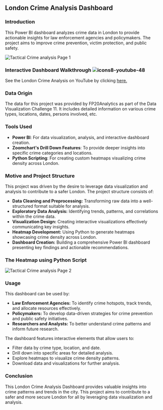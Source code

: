 ## London Crime Analysis Dashboard

### Introduction

This Power BI dashboard analyzes crime data in London to provide actionable insights for law enforcement agencies and policymakers. The project aims to improve crime prevention, victim protection, and public safety.

![Tactical Crime analysis Page 1](https://github.com/Subham2510/DS-Analytics-Project-Portfolio/assets/91491744/9ecf52f2-30e9-4388-a418-665dc8f4e1a8)

### Interactive Dashboard Walkthrough ![icons8-youtube-48](https://github.com/Subham2510/DS-Analytics-Project-Portfolio/assets/91491744/52301dbd-9766-4b97-90b9-f0a5e182b362)
See the London Crime Analysis on YouTube by clicking [here.](https://youtu.be/DHgMj7978kI)

### Data Origin

The data for this project was provided by FP20Analytics as part of the Data Visualization Challenge 11. It includes detailed information on various crime types, locations, dates, persons involved, etc.

### Tools Used

* **Power BI**: For data visualization, analysis, and interactive dashboard creation.
* **Zoomchart's Drill Down Features**: To provide deeper insights into specific crime categories and locations.
* **Python Scripting**: For creating custom heatmaps visualizing crime density across London.

### Motive and Project Structure

This project was driven by the desire to leverage data visualization and analysis to contribute to a safer London. The project structure consists of:

* **Data Cleaning and Preprocessing:** Transforming raw data into a well-structured format suitable for analysis.
* **Exploratory Data Analysis:** Identifying trends, patterns, and correlations within the crime data.
* **Visualization Design:** Creating interactive visualizations effectively communicating key insights.
* **Heatmap Development:** Using Python to generate heatmaps showcasing crime density across London.
* **Dashboard Creation:** Building a comprehensive Power BI dashboard presenting key findings and actionable recommendations.

### The Heatmap using Python Script
![Tactical Crime analysis Page 2](https://github.com/Subham2510/DS-Analytics-Project-Portfolio/assets/91491744/92bc8e6c-e89e-4f5f-881f-0d1040c68ae1)

### Usage

This dashboard can be used by:
* **Law Enforcement Agencies:** To identify crime hotspots, track trends, and allocate resources effectively.
* **Policymakers:** To develop data-driven strategies for crime prevention and public safety initiatives.
* **Researchers and Analysts:** To better understand crime patterns and inform future research.

The dashboard features interactive elements that allow users to:

* Filter data by crime type, location, and date.
* Drill down into specific areas for detailed analysis.
* Explore heatmaps to visualize crime density patterns.
* Download data and visualizations for further analysis.

### Conclusion

This London Crime Analysis Dashboard provides valuable insights into crime patterns and trends in the city. This project aims to contribute to a safer and more secure London for all by leveraging data visualization and analysis.
